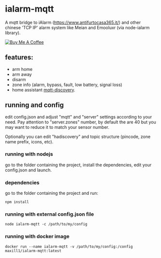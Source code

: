 # ialarm-mqtt
A mqtt bridge to iAlarm (https://www.antifurtocasa365.it/) and other chinese 'TCP IP' alarm system like Meian and Emooluxr (via node-ialarm library). 

<a href="https://www.buymeacoffee.com/maxill1" target="_blank">
<img src="https://www.buymeacoffee.com/assets/img/guidelines/download-assets-sm-2.svg" alt="Buy Me A Coffee"></a>

## features:
* arm home
* arm away
* disarm
* zone info (alarm, bypass, fault, low battery, signal loss)
* home assistant [mqtt-discovery](https://www.home-assistant.io/docs/mqtt/discovery/).

## running and config
edit config.json and adjust "mqtt" and "server" settings according to your need. Pay attention to "server.zones" number, by default the are 40 but you may want to reduce it to match your sensor number.

Optionally you can edit "hadiscovery" and topic structure (pincode, zone name prefix, icons, etc).

### running with nodejs
go to the folder containing the project, install the dependencies, edit your config.json and launch.

### dependencies
go to the folder containing the project and run:
```
npm install
```

### running with external config.json file
```
node ialarm-mqtt -c /path/to/my/config
```

### running with docker image
```
docker run --name ialarm-mqtt -v /path/to/my/config:/config maxill1/ialarm-mqtt:latest
```
